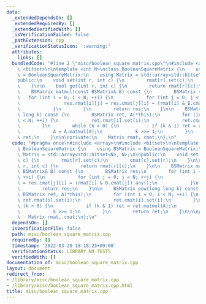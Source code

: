 ```yaml
---
data:
  _extendedDependsOn: []
  _extendedRequiredBy: []
  _extendedVerifiedWith: []
  _isVerificationFailed: false
  _pathExtension: cpp
  _verificationStatusIcon: ':warning:'
  attributes:
    links: []
  bundledCode: "#line 2 \"misc/boolean_square_matrix.cpp\"\n#include <array>\n#include\
    \ <bitset>\n\ntemplate <int N>\nclass BooleanSquareMatrix {\n    using BSMatrix\
    \ = BooleanSquareMatrix;\n    using Matrix = std::array<std::bitset<N>, N>;\n\n\
    public:\n    void set(int r, int c) {\n        rmat[r].set(c);\n        cmat[c].set(r);\n\
    \    }\n\n    bool get(int r, int c) {\n        return rmat[r][c];\n    }\n\n\
    \    BSMatrix matmul(const BSMatrix& B) const {\n        BSMatrix res;\n     \
    \   for (int i = 0; i < N; ++i) {\n            for (int j = 0; j < N; ++j) {\n\
    \                res.rmat[i][j] = res.cmat[j][i] = (rmat[i] & B.cmat[j]).any();\n\
    \            }\n        }\n        return res;\n    }\n\n    BSMatrix pow(long\
    \ long k) const {\n        BSMatrix ret, A(*this);\n        for (int i = 0; i\
    \ < N; ++i) {\n            ret.rmat[i].set(i);\n            ret.cmat[i].set(i);\n\
    \        }\n        while (k > 0) {\n            if (k & 1) ret = ret.matmul(A);\n\
    \            A = A.matmul(A);\n            k >>= 1;\n        }\n        return\
    \ ret;\n    }\n\n\nprivate:\n    Matrix rmat, cmat;\n};\n"
  code: "#pragma once\n#include <array>\n#include <bitset>\n\ntemplate <int N>\nclass\
    \ BooleanSquareMatrix {\n    using BSMatrix = BooleanSquareMatrix;\n    using\
    \ Matrix = std::array<std::bitset<N>, N>;\n\npublic:\n    void set(int r, int\
    \ c) {\n        rmat[r].set(c);\n        cmat[c].set(r);\n    }\n\n    bool get(int\
    \ r, int c) {\n        return rmat[r][c];\n    }\n\n    BSMatrix matmul(const\
    \ BSMatrix& B) const {\n        BSMatrix res;\n        for (int i = 0; i < N;\
    \ ++i) {\n            for (int j = 0; j < N; ++j) {\n                res.rmat[i][j]\
    \ = res.cmat[j][i] = (rmat[i] & B.cmat[j]).any();\n            }\n        }\n\
    \        return res;\n    }\n\n    BSMatrix pow(long long k) const {\n       \
    \ BSMatrix ret, A(*this);\n        for (int i = 0; i < N; ++i) {\n           \
    \ ret.rmat[i].set(i);\n            ret.cmat[i].set(i);\n        }\n        while\
    \ (k > 0) {\n            if (k & 1) ret = ret.matmul(A);\n            A = A.matmul(A);\n\
    \            k >>= 1;\n        }\n        return ret;\n    }\n\n\nprivate:\n \
    \   Matrix rmat, cmat;\n};\n"
  dependsOn: []
  isVerificationFile: false
  path: misc/boolean_square_matrix.cpp
  requiredBy: []
  timestamp: '2022-03-20 18:18:25+09:00'
  verificationStatus: LIBRARY_NO_TESTS
  verifiedWith: []
documentation_of: misc/boolean_square_matrix.cpp
layout: document
redirect_from:
- /library/misc/boolean_square_matrix.cpp
- /library/misc/boolean_square_matrix.cpp.html
title: misc/boolean_square_matrix.cpp
---
```

